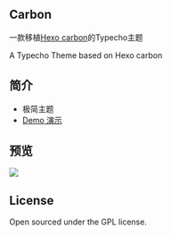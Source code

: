 ## Carbon
一款移植[Hexo carbon](http://icylogic.github.io/carbon/)的Typecho主题

A Typecho Theme based on Hexo carbon

## 简介
- 极简主题
- [Demo 演示](https://lab.viosey.com/usr/themes/carbon/screenshot.jpg)

## 预览
![](https://lab.viosey.com/carbon/usr/themes/Carbon/screenshot.jpg)

## License
Open sourced under the GPL license.
